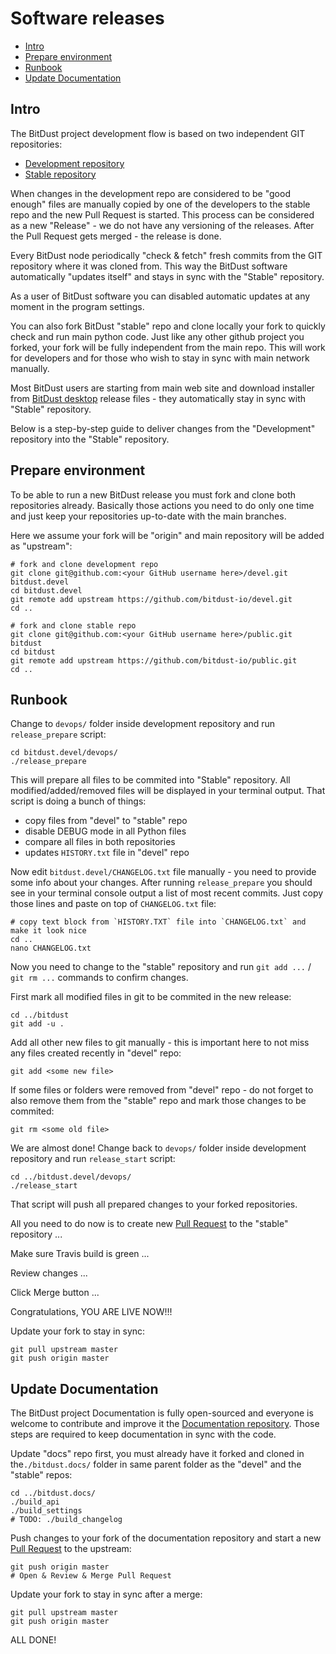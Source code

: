 # Software releases

* [Intro](#intro)
* [Prepare environment](#prepare-environment)
* [Runbook](#runbook)
* [Update Documentation](#update-documentation)


## Intro

The BitDust project development flow is based on two independent GIT repositories:

* [Development repository](https://github.com/bitdust-io/devel)
* [Stable repository](https://github.com/bitdust-io/public)


When changes in the development repo are considered to be "good enough" files are manually copied by one of the developers to the stable repo and the new Pull Request is started.
This process can be considered as a new "Release" - we do not have any versioning of the releases.
After the Pull Request gets merged -  the release is done.

Every BitDust node periodically "check & fetch" fresh commits from the GIT repository where it was cloned from.
This way the BitDust software automatically "updates itself" and stays in sync with the "Stable" repository.

As a user of BitDust software you can disabled automatic updates at any moment in the program settings.

You can also fork BitDust "stable" repo and clone locally your fork to quickly check and run main python code. Just like any other github project you forked, your fork will be fully independent from the main repo. This will work for developers and for those who wish to stay in sync with main network manually.

Most BitDust users are starting from main web site and download installer from [BitDust desktop](https://github.com/bitdust-io/desktop/releases) release files - they automatically stay in sync with "Stable" repository.

Below is a step-by-step guide to deliver changes from the "Development" repository into the "Stable" repository.



## Prepare environment

To be able to run a new BitDust release you must fork and clone both repositories already.
Basically those actions you need to do only one time and just keep your repositories up-to-date with the main branches.

Here we assume your fork will be "origin" and main repository will be added as "upstream":

    # fork and clone development repo
    git clone git@github.com:<your GitHub username here>/devel.git bitdust.devel
    cd bitdust.devel
    git remote add upstream https://github.com/bitdust-io/devel.git
    cd ..

    # fork and clone stable repo
    git clone git@github.com:<your GitHub username here>/public.git bitdust
    cd bitdust
    git remote add upstream https://github.com/bitdust-io/public.git
    cd ..



## Runbook

Change to `devops/` folder inside development repository and run `release_prepare` script:

    cd bitdust.devel/devops/
    ./release_prepare


This will prepare all files to be commited into "Stable" repository. All modified/added/removed files will be displayed in your terminal output. That script is doing a bunch of things:

* copy files from "devel" to "stable" repo
* disable DEBUG mode in all Python files
* compare all files in both repositories
* updates `HISTORY.txt` file in "devel" repo


Now edit `bitdust.devel/CHANGELOG.txt` file manually - you need to provide some info about your changes. After running `release_prepare` you should see in your terminal console output a list of most recent commits. Just copy those lines and paste on top of `CHANGELOG.txt` file:

    # copy text block from `HISTORY.TXT` file into `CHANGELOG.txt` and make it look nice
    cd ..
    nano CHANGELOG.txt


Now you need to change to the "stable" repository and run `git add ...` / `git rm ...` commands to confirm changes.

First mark all modified files in git to be commited in the new release:

    cd ../bitdust
    git add -u .


Add all other new files to git manually - this is important here to not miss any files created recently in "devel" repo:

    git add <some new file>


If some files or folders were removed from "devel" repo - do not forget to also remove them from the "stable" repo and mark those changes to be commited:

    git rm <some old file>


We are almost done!
Change back to `devops/` folder inside development repository and run `release_start` script:

    cd ../bitdust.devel/devops/
    ./release_start


That script will push all prepared changes to your forked repositories.

All you need to do now is to create new [Pull Request](https://github.com/bitdust-io/public/pulls) to the "stable" repository ...

Make sure Travis build is green ...

Review changes ...

Click Merge button ... 

Congratulations, YOU ARE LIVE NOW!!!

Update your fork to stay in sync:

    git pull upstream master
    git push origin master



## Update Documentation

The BitDust project Documentation is fully open-sourced and everyone is welcome to contribute and improve it the [Documentation repository](https://github.com/bitdust-io/docs).
Those steps are required to keep documentation in sync with the code.

Update "docs" repo first, you must already have it forked and cloned in the`./bitdust.docs/` folder in same parent folder as the "devel" and the "stable" repos:

    cd ../bitdust.docs/
    ./build_api
    ./build_settings
    # TODO: ./build_changelog


Push changes to your fork of the documentation repository and start a new [Pull Request](https://github.com/bitdust-io/docs/pulls) to the upstream:

    git push origin master
    # Open & Review & Merge Pull Request


Update your fork to stay in sync after a merge:

    git pull upstream master
    git push origin master


ALL DONE!



<div class=fbcomments markdown="1">
</div>
